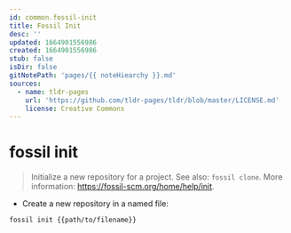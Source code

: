 ```yaml
---
id: common.fossil-init
title: Fossil Init
desc: ''
updated: 1664901556986
created: 1664901556986
stub: false
isDir: false
gitNotePath: 'pages/{{ noteHiearchy }}.md'
sources:
  - name: tldr-pages
    url: 'https://github.com/tldr-pages/tldr/blob/master/LICENSE.md'
    license: Creative Commons
---
```

# fossil init

> Initialize a new repository for a project.
> See also: `fossil clone`.
> More information: <https://fossil-scm.org/home/help/init>.

- Create a new repository in a named file:

`fossil init {{path/to/filename}}`


